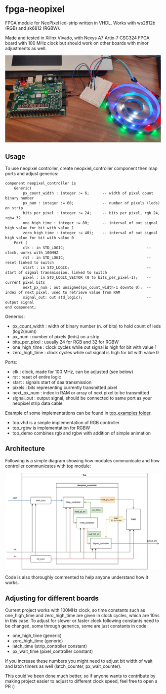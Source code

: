 # fpga-neopixel
FPGA module for NeoPixel led-strip written in VHDL. Works with ws2812b (RGB) and sk6812 (RGBW).

Made and tested in Xilinx Vivado, with Nexys A7 Artix-7 CSG324 FPGA board with 100 MHz clock but should work on other boards with minor adjustments as well.

![example](https://github.com/blaz-r/fpga-neopixel/blob/main/fpga_neopixel.jpg)

## Usage

To use neopixel controller, create neopxiel_controller component then map ports and adjust generics:

```
component neopixel_controller is
    Generic(
        px_count_width : integer := 6;      -- width of pixel count binary number
        px_num : integer := 60;             -- number of pixels (leds) on strip
        bits_per_pixel : integer := 24;     -- bits per pixel, rgb 24, rgbw 32
        one_high_time : integer := 80;      -- interval of out signal high value for bit with value 1
        zero_high_time : integer := 40);    -- interval of out signal high value for bit with value 0
    Port (
        clk : in STD_LOGIC;                                     -- clock, works with 100MHZ
        rst : in STD_LOGIC;                                     -- reset linked to switch
        start : in STD_LOGIC;                                   -- start of signal transmission, linked to switch
        pixel : in STD_LOGIC_VECTOR (0 to bits_per_pixel-1);    -- current pixel bits
        next_px_num : out unsigned(px_count_width-1 downto 0);  -- index of next pixel, used to retrieve value from RAM
        signal_out: out std_logic);                             -- output signal
end component;
```
Generics:
- px_count_width : width of binary number (n. of bits) to hold count of leds (log2(num))
- px_num : number of pixels (leds) on a strip
- bits_per_pixel : usually 24 for RGB and 32 for RGBW
- one_high_time : clock cycles while out signal is high for bit with value 1
- zero_high_time : clock cycles while out signal is high for bit with value 0

Ports:
- clk : clock, made for 100 MHz, can be adjusted (see below)
- rst : reset of entire logic
- start : signals start of daa transmission
- pixels : bits representing currently transmitted pixel
- next_px_num : index in RAM or array of next pixel to be transmitted
- signal_out : output signal, should be connected to same port as your neopixel strip data cable

Example of some implementations can be found in [top_examples folder](https://github.com/blaz-r/fpga-neopixel/tree/main/src/top_examples).
- top.vhd is a simple implementation of RGB controller
- top_rgbw is implementation for RGBW
- top_demo combines rgb and rgbw with addition of simple animation

## Architecture

Following is a simple diagram showing how modules communicate and how controller communicates with top module:

![diagram](https://github.com/blaz-r/fpga-neopixel/blob/main/diagram.jpg)

Code is also thoroughly commented to help anyone understand how it works.

## Adjusting for different boards

Current project works with 100MHz clock, so time constants such as one_high_time  and zero_high_time are given in clock cycles, which are 10ns in this case.
To adjust for slower or faster clock following constants need to be changed, some through generics, some are just constants in code:
- one_high_time (generic)
- zero_high_time (generic)
- latch_time (strip_controller constant)
- px_wait_time (pixel_controller constant)

If you increase these numbers you might need to adjust bit width of wait and latch timers as well (latch_counter, px_wait_counter).

This could've been done much better, so if anyone wants to contribute by making project easier to adjust to different clock speed, feel free to open a PR :)